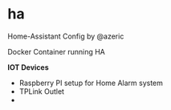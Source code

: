 # ha


Home-Assistant Config by @azeric

Docker Container running HA


**IOT Devices**
* Raspberry PI setup for Home Alarm system
* TPLink Outlet
* 
